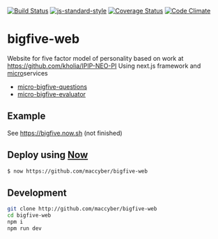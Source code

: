 [![Build Status](https://travis-ci.org/maccyber/bigfive-web.svg?branch=master)](https://travis-ci.org/maccyber/bigfive-web)
[![js-standard-style](https://img.shields.io/badge/code%20style-standard-brightgreen.svg?style=flat)](https://github.com/feross/standard)
[![Coverage Status](https://coveralls.io/repos/github/maccyber/bigfive-web/badge.svg)](https://coveralls.io/github/maccyber/bigfive-web)
[![Code Climate](https://codeclimate.com/github/maccyber/bigfive-web/badges/gpa.svg)](https://codeclimate.com/github/maccyber/bigfive-web)

# bigfive-web

Website for five factor model of personality based on work at https://github.com/kholia/IPIP-NEO-PI
Using next.js framework and [micro](https://github.com/zeit/micro)services 
  * [micro-bigfive-questions](https://github.com/maccyber/micro-bigfive-questions)
  * [micro-bigfive-evaluator](https://github.com/maccyber/micro-bigfive-evaluator)

## Example
See https://bigfive.now.sh (not finished)

## Deploy using [Now](https://zeit.co/now)

```sh
$ now https://github.com/maccyber/bigfive-web
```

## Development

```sh
git clone http://github.com/maccyber/bigfive-web
cd bigfive-web
npm i
npm run dev
```
